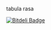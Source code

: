 tabula rasa


[![Bitdeli Badge](https://d2weczhvl823v0.cloudfront.net/corazzon/corazzon.github.com/trend.png)](https://bitdeli.com/free "Bitdeli Badge")

